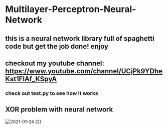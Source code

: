 # Multilayer-Perceptron-Neural-Network

## this is a neural network library full of spaghetti code but get the job done! enjoy
## checkout my youtube channel: https://www.youtube.com/channel/UCjPk9YDheKst1FlAf_KSpyA

### check out test.py to see how it works

## XOR problem with neural network
![2021-01-24 (2)](https://user-images.githubusercontent.com/48150537/105617993-d454ab00-5e08-11eb-9934-a62da9ad07de.png)

